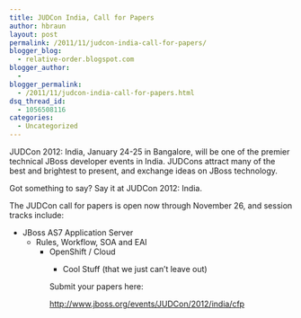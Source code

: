 ```yaml
---
title: JUDCon India, Call for Papers
author: hbraun
layout: post
permalink: /2011/11/judcon-india-call-for-papers/
blogger_blog:
  - relative-order.blogspot.com
blogger_author:
  - 
blogger_permalink:
  - /2011/11/judcon-india-call-for-papers.html
dsq_thread_id:
  - 1056508116
categories:
  - Uncategorized
---
```

JUDCon 2012: India, January 24-25 in Bangalore, will be one of the premier technical JBoss developer events in India. JUDCons attract many of the best and brightest to present, and exchange ideas on JBoss technology.

Got something to say? Say it at JUDCon 2012: India.

The JUDCon call for papers is open now through November 26, and session tracks include:

  * JBoss AS7 Application Server 
      * Rules, Workflow, SOA and EAI 
          * OpenShift / Cloud 
              * Cool Stuff (that we just can’t leave out)</ul> 
                Submit your papers here:  
                  
                <http://www.jboss.org/events/JUDCon/2012/india/cfp>